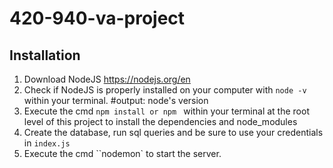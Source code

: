 # 420-940-va-project

## Installation

1. Download NodeJS https://nodejs.org/en
2. Check if NodeJS is properly installed on your computer with `node -v` within your terminal. #output: node's version
3. Execute the cmd `npm install or npm ` within your terminal at the root level of this project to install the dependencies and node_modules
4. Create the database, run sql queries and be sure to use your credentials in `index.js`
5. Execute the cmd ``nodemon` to start the server.

